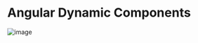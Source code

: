 # Angular Dynamic Components

![image](https://github.com/user-attachments/assets/a2c21292-8e46-49d5-8a3c-6ae014ff9c43)
